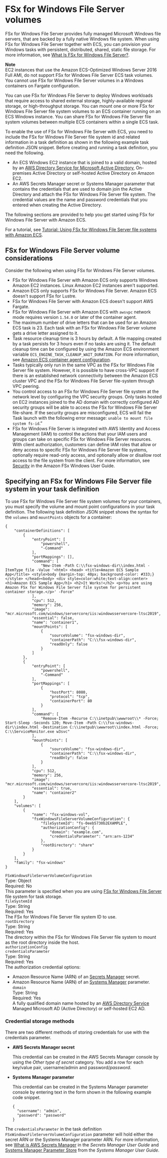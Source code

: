 # FSx for Windows File Server volumes<a name="wfsx-volumes"></a>

FSx for Windows File Server provides fully managed Microsoft Windows file servers, that are backed by a fully native Windows file system\. When using FSx for Windows File Server together with ECS, you can provision your Windows tasks with persistent, distributed, shared, static file storage\. For more information, see [What Is FSx for Windows File Server?](https://docs.aws.amazon.com/fsx/latest/WindowsGuide/what-is.html)\.

**Note**  
EC2 instances that use the Amazon ECS\-Optimized Windows Server 2016 Full AMI, do not support FSx for Windows File Server ECS task volumes\.  
You cannot use FSx for Windows File Server volumes in a Windows containers on Fargate configuration\.

You can use FSx for Windows File Server to deploy Windows workloads that require access to shared external storage, highly\-available regional storage, or high\-throughput storage\. You can mount one or more FSx for Windows File Server file system volumes to an ECS container running on an ECS Windows instance\. You can share FSx for Windows File Server file system volumes between multiple ECS containers within a single ECS task\.

To enable the use of FSx for Windows File Server with ECS, you need to include the FSx for Windows File Server file system id and related information in a task definition as shown in the following example task definition JSON snippet\. Before creating and running a task definition, you need the following\.
+ An ECS Windows EC2 instance that is joined to a valid domain, hosted by an [AWS Directory Service for Microsoft Active Directory](https://docs.aws.amazon.com/directoryservice/latest/admin-guide/directory_microsoft_ad.html), On\-premises Active Directory or self\-hosted Active Directory on Amazon EC2\.
+ An AWS Secrets Manager secret or Systems Manager parameter that contains the credentials that are used to domain join the Active Directory and attach the FSx for Windows File Server file system\. The credential values are the name and password credentials that you entered when creating the Active Directory\.

The following sections are provided to help you get started using FSx for Windows File Server with Amazon ECS\.

For a tutorial, see [Tutorial: Using FSx for Windows File Server file systems with Amazon ECS](tutorial-wfsx-volumes.md)\.

## FSx for Windows File Server volume considerations<a name="wfsx-volume-considerations"></a>

Consider the following when using FSx for Windows File Server volumes\.
+ FSx for Windows File Server with Amazon ECS only supports Windows Amazon EC2 instances\. Linux Amazon EC2 instances aren't supported\.
+ Amazon ECS only supports FSx for Windows File Server\. Amazon ECS doesn't support FSx for Lustre\.
+ FSx for Windows File Server with Amazon ECS doesn't support AWS Fargate\.
+ FSx for Windows File Server with Amazon ECS with `awsvpc` network mode requires version `1.54.0` or later of the container agent\.
+ The maximum number of drive letters that can be used for an Amazon ECS task is 23\. Each task with an FSx for Windows File Server volume gets a drive letter assigned to it\.
+ Task resource cleanup time is 3 hours by default\. A file mapping created by a task persists for 3 hours even if no tasks are using it\. The default cleanup time can be configured by using the Amazon ECS environment variable `ECS_ENGINE_TASK_CLEANUP_WAIT_DURATION`\. For more information, see [Amazon ECS container agent configuration](ecs-agent-config.md)\.
+ Tasks typically only run in the same VPC as the FSx for Windows File Server file system\. However, it is possible to have cross\-VPC support if there is an established network connectivity between the Amazon ECS cluster VPC and the FSx for Windows File Server file\-system through VPC peering\.
+ You control access to an FSx for Windows File Server file system at the network level by configuring the VPC security groups\. Only tasks hosted on EC2 instances joined to the AD domain with correctly configured AD security groups will be able to access the FSx for Windows File Server file\-share\. If the security groups are misconfigured, ECS will fail the Task launch with the following error message: `unable to mount file system fs-id`\.” 
+ FSx for Windows File Server is integrated with AWS Identity and Access Management \(IAM\) to control the actions that your IAM users and groups can take on specific FSx for Windows File Server resources\. With client authorization, customers can define IAM roles that allow or deny access to specific FSx for Windows File Server file systems, optionally require read\-only access, and optionally allow or disallow root access to the file system from the client\. For more information, see [Security](https://docs.aws.amazon.com/fsx/latest/WindowsGuide/security.html) in the Amazon FSx Windows User Guide\.

## Specifying an FSx for Windows File Server file system in your task definition<a name="specify-wfsx-config"></a>

To use FSx for Windows File Server file system volumes for your containers, you must specify the volume and mount point configurations in your task definition\. The following task definition JSON snippet shows the syntax for the `volumes` and `mountPoints` objects for a container:

```
{
    "containerDefinitions": [
        {
            "entryPoint": [
                "powershell",
                "-Command"
            ],
            "portMappings": [],
            "command": [
                "New-Item -Path C:\\fsx-windows-dir\\index.html -ItemType file -Value '<html> <head> <title>Amazon ECS Sample App</title> <style>body {margin-top: 40px; background-color: #333;} </style> </head><body> <div style=color:white;text-align:center> <h1>Amazon ECS Sample App</h1> <h2>It Works!</h2> <p>You are using Amazon FSx for Windows File Server file system for persistent container storage.</p>' -Force"
            ],
            "cpu": 512,
            "memory": 256,
            "image": "mcr.microsoft.com/windows/servercore/iis:windowsservercore-ltsc2019",
            "essential": false,
            "name": "container1",
            "mountPoints": [
                {
                    "sourceVolume": "fsx-windows-dir",
                    "containerPath": "C:\\fsx-windows-dir",
                    "readOnly": false
                }
            ]
        },
        {
            "entryPoint": [
                "powershell",
                "-Command"
            ],
            "portMappings": [
                {
                    "hostPort": 8080,
                    "protocol": "tcp",
                    "containerPort": 80
                }
            ],
            "command": [
                "Remove-Item -Recurse C:\\inetpub\\wwwroot\\* -Force; Start-Sleep -Seconds 120; Move-Item -Path C:\\fsx-windows-dir\\index.html -Destination C:\\inetpub\\wwwroot\\index.html -Force; C:\\ServiceMonitor.exe w3svc"
            ],
            "mountPoints": [
                {
                    "sourceVolume": "fsx-windows-dir",
                    "containerPath": "C:\\fsx-windows-dir",
                    "readOnly": false
                }
            ],
            "cpu": 512,
            "memory": 256,
            "image": "mcr.microsoft.com/windows/servercore/iis:windowsservercore-ltsc2019",
            "essential": true,
            "name": "container2"
        }
    ],
    "volumes": [
        {
            "name": "fsx-windows-vol",
            "fsxWindowsFileServerVolumeConfiguration": {
                "fileSystemId": "fs-0eeb5730b2EXAMPLE",
                "authorizationConfig": {
                    "domain": "example.com",
                    "credentialsParameter": "arn:arn-1234"
                },
                "rootDirectory": "share"
            }
        }
    ],    
    "family": "fsx-windows"
}
```

`FSxWindowsFileServerVolumeConfiguration`  
Type: Object  
Required: No  
This parameter is specified when you are using [FSx for Windows File Server](https://docs.aws.amazon.com/fsx/latest/WindowsGuide/what-is.html) file system for task storage\.    
`fileSystemId`  
Type: String  
Required: Yes  
The FSx for Windows File Server file system ID to use\.  
`rootDirectory`  
Type: String  
Required: Yes  
The directory within the FSx for Windows File Server file system to mount as the root directory inside the host\.  
`authorizationConfig`    
`credentialsParameter`  
Type: String  
Required: Yes  
The authorization credential options:  
+ Amazon Resource Name \(ARN\) of an [Secrets Manager](https://docs.aws.amazon.com/secretsmanager) secret\.
+ Amazon Resource Name \(ARN\) of an [Systems Manager](https://docs.aws.amazon.com/systems-manager/latest/userguide/integration-ps-secretsmanager.html) parameter\.  
`domain`  
Type: String  
Required: Yes  
A fully qualified domain name hosted by an [AWS Directory Service](https://docs.aws.amazon.com/directoryservice/latest/admin-guide/directory_microsoft_ad.html) Managed Microsoft AD \(Active Directory\) or self\-hosted EC2 AD\.

### Credential storage methods<a name="creds"></a>

There are two different methods of storing credentials for use with the credentials parameter\.
+ **AWS Secrets Manager secret**

  This credential can be created in the AWS Secrets Manager console by using the *Other type of secret* category\. You add a row for each key/value pair, username/admin and password/*password*\.
+ **Systems Manager parameter**

  This credential can be created in the Systems Manager parameter console by entering text in the form shown in the following example code snippet\.

  ```
  {
    "username": "admin",
    "password": "password"
  }
  ```

The `credentialsParameter` in the task definition `FSxWindowsFileServerVolumeConfiguration` parameter will hold either the secret ARN or the Systems Manager parameter ARN\. For more information, see [What is AWS Secrets Manager](https://docs.aws.amazon.com/secretsmanager/latest/userguide/intro.html) in the *Secrets Manager User Guide* and [Systems Manager Parameter Store](https://docs.aws.amazon.com/systems-manager/latest/userguide/systems-manager-parameter-store.html) from the *Systems Manager User Guide*\.

